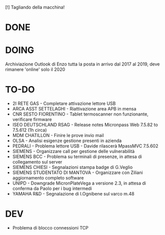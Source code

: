 [!] Tagliando della macchina!


# DONE


# DOING
Archiviazione Outlook di Enzo tutta la posta in arrivo dal 2017 al 2019, deve rimanere 'online' solo il 2020 


# TO-DO
- 2I RETE GAS - Completare attivazione lettore USB
- ARCA ASST SETTELAGHI - Riattivazione area APB in mensa
- CNR SESTO FIORENTINO - Tablet termoscanner non funzionante, verificare firmware
- ISEO DEUTSCHLAND RSAG - Release notes Micronpass Web 7.5.82 to 7.5.612 (1h circa)
- MDM CHATILLON - Finire le prove invio mail <!-- dal 4 gennaio -->
- OLSA - Analisi esigenze gestione presenti in azienda
- PEDRALI - Problema lettore USB - Davide rilascerà MpassMVC 7.5.602
- SIEMENS - Organizzare call per gestione delle vulnerabilità
- SIEMENS BCC - Problema su terminali di presenze, in attesa di collegamento sul server
- SIEMENS CHIESI - Segnalazioni stampa badge di G.Veglio
- SIEMENS STUDENTATO DI MANTOVA - Organizzare con Ziliani aggiornamento completo software
- UNIPD - Downgrade MicronPlateVega a versione 2.3, in attesa di conferma da Paolo per i bug intermedi
- YAMAHA R&D - Segnalazione di I.Ognibene sul varco m.48 <!-- dal 7 gennaio -->


# DEV
- Problema di blocco connessioni TCP
